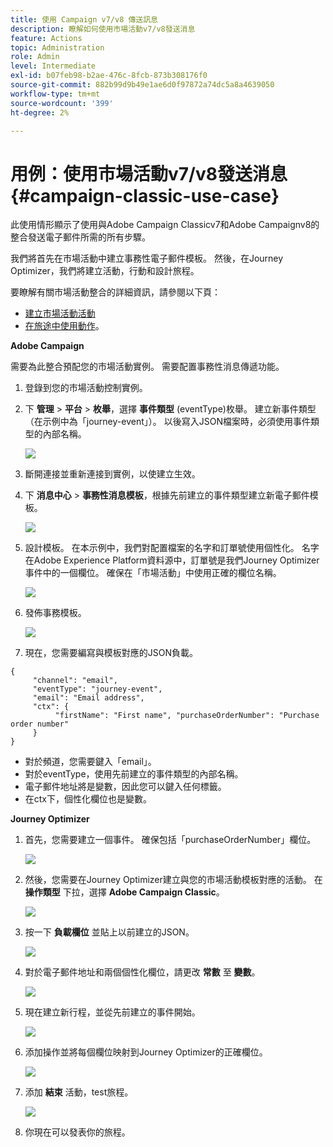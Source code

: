 ```yaml
---
title: 使用 Campaign v7/v8 傳送訊息
description: 瞭解如何使用市場活動v7/v8發送消息
feature: Actions
topic: Administration
role: Admin
level: Intermediate
exl-id: b07feb98-b2ae-476c-8fcb-873b308176f0
source-git-commit: 882b99d9b49e1ae6d0f97872a74dc5a8a4639050
workflow-type: tm+mt
source-wordcount: '399'
ht-degree: 2%

---
```


# 用例：使用市場活動v7/v8發送消息 {#campaign-classic-use-case}

此使用情形顯示了使用與Adobe Campaign Classicv7和Adobe Campaignv8的整合發送電子郵件所需的所有步驟。

我們將首先在市場活動中建立事務性電子郵件模板。 然後，在Journey Optimizer，我們將建立活動，行動和設計旅程。

要瞭解有關市場活動整合的詳細資訊，請參閱以下頁：

* [建立市場活動活動](../action/acc-action.md)
* [在旅途中使用動作](../building-journeys/using-adobe-campaign-classic.md)。

**Adobe Campaign**

需要為此整合預配您的市場活動實例。 需要配置事務性消息傳遞功能。

1. 登錄到您的市場活動控制實例。

1. 下 **管理** > **平台** > **枚舉**，選擇 **事件類型** (eventType)枚舉。 建立新事件類型（在示例中為「journey-event」）。 以後寫入JSON檔案時，必須使用事件類型的內部名稱。

   ![](assets/accintegration-uc-1.png)

1. 斷開連接並重新連接到實例，以使建立生效。

1. 下 **消息中心** > **事務性消息模板**，根據先前建立的事件類型建立新電子郵件模板。

   ![](assets/accintegration-uc-2.png)

1. 設計模板。 在本示例中，我們對配置檔案的名字和訂單號使用個性化。 名字在Adobe Experience Platform資料源中，訂單號是我們Journey Optimizer事件中的一個欄位。 確保在「市場活動」中使用正確的欄位名稱。

   ![](assets/accintegration-uc-3.png)

1. 發佈事務模板。

   ![](assets/accintegration-uc-4.png)

1. 現在，您需要編寫與模板對應的JSON負載。

```
{
     "channel": "email",
     "eventType": "journey-event",
     "email": "Email address",
     "ctx": {
          "firstName": "First name", "purchaseOrderNumber": "Purchase order number"
     }
}
```

* 對於頻道，您需要鍵入「email」。
* 對於eventType，使用先前建立的事件類型的內部名稱。
* 電子郵件地址將是變數，因此您可以鍵入任何標籤。
* 在ctx下，個性化欄位也是變數。

**Journey Optimizer**

1. 首先，您需要建立一個事件。 確保包括「purchaseOrderNumber」欄位。

   ![](assets/accintegration-uc-5.png)

1. 然後，您需要在Journey Optimizer建立與您的市場活動模板對應的活動。 在 **操作類型** 下拉，選擇 **Adobe Campaign Classic**。

   ![](assets/accintegration-uc-6.png)

1. 按一下 **負載欄位** 並貼上以前建立的JSON。

   ![](assets/accintegration-uc-7.png)

1. 對於電子郵件地址和兩個個性化欄位，請更改 **常數** 至 **變數**。

   ![](assets/accintegration-uc-8.png)

1. 現在建立新行程，並從先前建立的事件開始。

   ![](assets/accintegration-uc-9.png)

1. 添加操作並將每個欄位映射到Journey Optimizer的正確欄位。

   ![](assets/accintegration-uc-10.png)

1. 添加 **結束** 活動，test旅程。

   ![](assets/accintegration-uc-11.png)

1. 你現在可以發表你的旅程。
